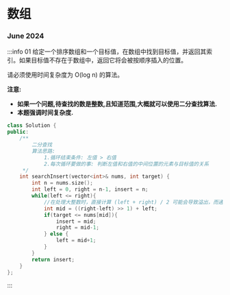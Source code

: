 # 数组

### June 2024
:::info 01
给定一个排序数组和一个目标值，在数组中找到目标值，并返回其索引。如果目标值不存在于数组中，返回它将会被按顺序插入的位置。

请必须使用时间复杂度为 O(log n) 的算法。

**注意:**

- **如果一个问题,待查找的数是整数,且知道范围,大概就可以使用二分查找算法.**
- **本题强调时间复杂度.**

```C++
class Solution {
public:
    /**
        二分查找
        算法思路: 
            1.循环结束条件: 左值 > 右值
            2.每次循环要做的事: 判断左值和右值的中间位置的元素与目标值的关系
     */
    int searchInsert(vector<int>& nums, int target) {
        int n = nums.size();
        int left = 0, right = n-1, insert = n;
        while(left <= right){
            //在处理大整数时，直接计算 (left + right) / 2 可能会导致溢出，而通过 ((right - left) >> 1) + left 的方法则避免了这种情况
            int mid = ((right-left) >> 1) + left;
            if(target <= nums[mid]){
                insert = mid;
                right = mid-1;
            } else {
                left = mid+1;
            }
        }
        return insert;
    }
};
```
:::
